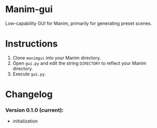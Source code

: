 # Manim-gui 

Low-capability GUI for Manim, primarily for generating preset scenes.

# Instructions

1. Clone `manimgui` into your Manim directory.
2. Open `gui.py` and edit the string `DIRECTORY` to reflect your Manim directory.
3. Execute `gui.py`.

# Changelog

### Version 0.1.0 (current): 
- initialization
